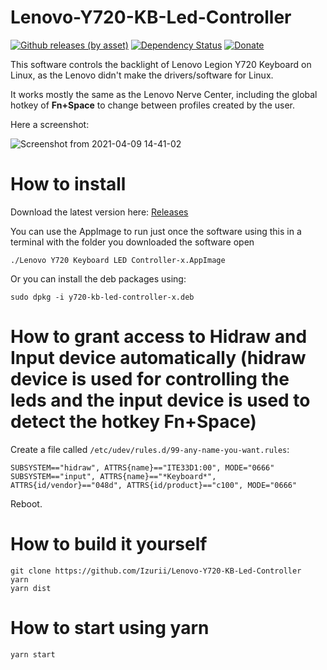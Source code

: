 # Lenovo-Y720-KB-Led-Controller

[![Github releases (by asset)](https://img.shields.io/github/downloads/Izurii/Lenovo-Y720-KB-Led-Controller/total.svg)](https://github.com/Izurii/Lenovo-Y720-KB-Led-Controller/releases/) [![Dependency Status][depstat-image]][depstat-url] [![Donate](https://img.shields.io/badge/Donate-PayPal-green.svg)](https://www.paypal.com/donate/?hosted_button_id=VCESYBAUCTF5S)

This software controls the backlight of Lenovo Legion Y720 Keyboard on Linux, as the Lenovo didn't make the drivers/software for Linux.

It works mostly the same as the Lenovo Nerve Center, including the global hotkey of **Fn+Space** to change between profiles created by the user.

Here a screenshot:

![Screenshot from 2021-04-09 14-41-02](https://user-images.githubusercontent.com/46232520/114219873-a24fe100-9941-11eb-885e-57e28ce7df80.png)

# How to install

Download the latest version here: [Releases](https://github.com/Izurii/Lenovo-Y720-KB-Led-Controller/releases)

You can use the AppImage to run just once the software using this in a terminal with the folder you downloaded the software open

```
./Lenovo Y720 Keyboard LED Controller-x.AppImage
```

Or you can install the deb packages using:

```
sudo dpkg -i y720-kb-led-controller-x.deb
```

# How to grant access to Hidraw and Input device automatically (hidraw device is used for controlling the leds and the input device is used to detect the hotkey Fn+Space)

Create a file called `/etc/udev/rules.d/99-any-name-you-want.rules`:

```
SUBSYSTEM=="hidraw", ATTRS{name}=="ITE33D1:00", MODE="0666"
SUBSYSTEM=="input", ATTRS{name}=="*Keyboard*", ATTRS{id/vendor}=="048d", ATTRS{id/product}=="c100", MODE="0666"
```

Reboot.

# How to build it yourself

```
git clone https://github.com/Izurii/Lenovo-Y720-KB-Led-Controller
yarn
yarn dist
```

# How to start using yarn

```
yarn start
```

[depstat-url]: https://david-dm.org/Izurii/Lenovo-Y720-KB-Led-Controller
[depstat-image]: https://david-dm.org/Izurii/Lenovo-Y720-KB-Led-Controller.svg?style=flat
